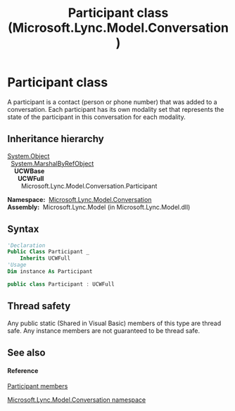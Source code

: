 ﻿---
title: Participant class (Microsoft.Lync.Model.Conversation)
TOCTitle: Participant class
ms:assetid: T:Microsoft.Lync.Model.Conversation.Participant_DI_3_UC_OCS14MrefLyncWPF
ms:mtpsurl: https://msdn.microsoft.com/en-us/library/microsoft.lync.model.conversation.participant_di_3_uc_ocs14mreflyncwpf(v=office.15)
ms:contentKeyID: 48590559
ms.date: 07/28/2014
mtps_version: v=office.15
f1_keywords:
- Microsoft.Lync.Model.Conversation.Participant
dev_langs:
- CSharp
- JScript
- VB
- other
---

# Participant class

A participant is a contact (person or phone number) that was added to a conversation. Each participant has its own modality set that represents the state of the participant in this conversation for each modality.

## Inheritance hierarchy

[System.Object](http://msdn2.microsoft.com/en-us/library/e5kfa45b)  
  [System.MarshalByRefObject](http://msdn2.microsoft.com/en-us/library/w4302s1f)  
    **UCWBase**  
      **UCWFull**  
        Microsoft.Lync.Model.Conversation.Participant  

**Namespace:**  [Microsoft.Lync.Model.Conversation](microsoft-lync-model-conversation-namespace_2.md)  
**Assembly:**  Microsoft.Lync.Model (in Microsoft.Lync.Model.dll)

## Syntax

``` vb
'Declaration
Public Class Participant _
    Inherits UCWFull
'Usage
Dim instance As Participant
```

``` csharp
public class Participant : UCWFull
```

## Thread safety

Any public static (Shared in Visual Basic) members of this type are thread safe. Any instance members are not guaranteed to be thread safe.

## See also

#### Reference

[Participant members](participant-members-microsoft-lync-model-conversation_2.md)

[Microsoft.Lync.Model.Conversation namespace](microsoft-lync-model-conversation-namespace_2.md)

